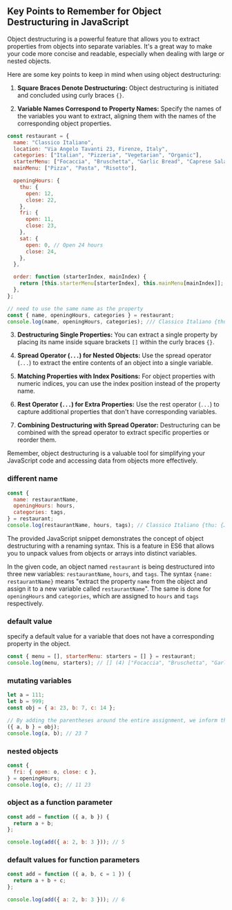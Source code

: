 ## Key Points to Remember for Object Destructuring in JavaScript

Object destructuring is a powerful feature that allows you to extract properties from objects into separate variables. It's a great way to make your code more concise and readable, especially when dealing with large or nested objects.

Here are some key points to keep in mind when using object destructuring:

1. **Square Braces Denote Destructuring:** Object destructuring is initiated and concluded using curly braces `{}`.

2. **Variable Names Correspond to Property Names:** Specify the names of the variables you want to extract, aligning them with the names of the corresponding object properties.

```js
const restaurant = {
  name: "Classico Italiano",
  location: "Via Angelo Tavanti 23, Firenze, Italy",
  categories: ["Italian", "Pizzeria", "Vegetarian", "Organic"],
  starterMenu: ["Focaccia", "Bruschetta", "Garlic Bread", "Caprese Salad"],
  mainMenu: ["Pizza", "Pasta", "Risotto"],

  openingHours: {
    thu: {
      open: 12,
      close: 22,
    },
    fri: {
      open: 11,
      close: 23,
    },
    sat: {
      open: 0, // Open 24 hours
      close: 24,
    },
  },

  order: function (starterIndex, mainIndex) {
    return [this.starterMenu[starterIndex], this.mainMenu[mainIndex]];
  },
};

// need to use the same name as the property
const { name, openingHours, categories } = restaurant;
console.log(name, openingHours, categories); /// Classico Italiano {thu: {…}, fri: {…}, sat: {…}} (4) ["Italian", "Pizzeria", "Vegetarian", "Organic"]
```

3. **Destructuring Single Properties:** You can extract a single property by placing its name inside square brackets `[]` within the curly braces `{}`.

4. **Spread Operator (`...`) for Nested Objects:** Use the spread operator (`...`) to extract the entire contents of an object into a single variable.

5. **Matching Properties with Index Positions:** For object properties with numeric indices, you can use the index position instead of the property name.

6. **Rest Operator (`...`) for Extra Properties:** Use the rest operator (`...`) to capture additional properties that don't have corresponding variables.

7. **Combining Destructuring with Spread Operator:** Destructuring can be combined with the spread operator to extract specific properties or reorder them.

Remember, object destructuring is a valuable tool for simplifying your JavaScript code and accessing data from objects more effectively.

### different name

```js
const {
  name: restaurantName,
  openingHours: hours,
  categories: tags,
} = restaurant;
console.log(restaurantName, hours, tags); // Classico Italiano {thu: {…}, fri: {…}, sat: {…}} (4) ["Italian", "Pizzeria", "Vegetarian", "Organic"]
```

The provided JavaScript snippet demonstrates the concept of object destructuring with a renaming syntax. This is a feature in ES6 that allows you to unpack values from objects or arrays into distinct variables.

In the given code, an object named `restaurant` is being destructured into three new variables: `restaurantName`, `hours`, and `tags`. The syntax `{name: restaurantName}` means "extract the property `name` from the object and assign it to a new variable called `restaurantName`". The same is done for `openingHours` and `categories`, which are assigned to `hours` and `tags` respectively.

### default value

specify a default value for a variable that does not have a corresponding property in the object.

```js
const { menu = [], starterMenu: starters = [] } = restaurant;
console.log(menu, starters); // [] (4) ["Focaccia", "Bruschetta", "Garlic Bread", "Caprese Salad"]
```

### mutating variables

```js
let a = 111;
let b = 999;
const obj = { a: 23, b: 7, c: 14 };

// By adding the parentheses around the entire assignment, we inform the JavaScript interpreter that we are not defining a block of code but rather assigning a value.
({ a, b } = obj);
console.log(a, b); // 23 7
```

### nested objects

```js
const {
  fri: { open: o, close: c },
} = openingHours;
console.log(o, c); // 11 23
```

### object as a function parameter

```js
const add = function ({ a, b }) {
  return a + b;
};

console.log(add({ a: 2, b: 3 })); // 5
```

### default values for function parameters

```js
const add = function ({ a, b, c = 1 }) {
  return a + b + c;
};

console.log(add({ a: 2, b: 3 })); // 6
```
